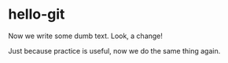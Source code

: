 # hello-git
Now we write some dumb text. Look, a change!

Just because practice is useful, now we do the same thing again.

